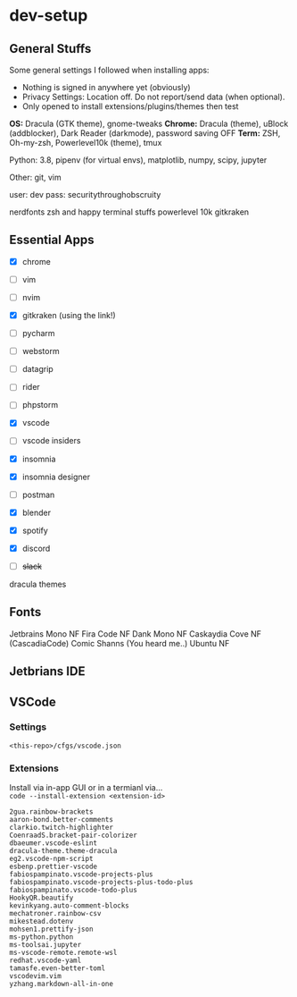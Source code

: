 # dev-setup

## General Stuffs

Some general settings I followed when installing apps:
- Nothing is signed in anywhere yet (obviously)
- Privacy Settings: Location off. Do not report/send data (when optional).
- Only opened to install extensions/plugins/themes then test

**OS:** Dracula (GTK theme), gnome-tweaks
**Chrome:** Dracula (theme), uBlock (addblocker), Dark Reader (darkmode), password saving OFF
**Term:** ZSH, Oh-my-zsh, Powerlevel10k (theme), tmux

Python: 3.8, pipenv (for virtual envs), matplotlib, numpy, scipy, jupyter

Other: git, vim

user: dev
pass: securitythroughobscruity


nerdfonts
zsh and happy terminal stuffs
powerlevel 10k
gitkraken

## Essential Apps

- [x] chrome
- [ ] vim
- [ ] nvim
- [x] gitkraken (using the link!)
- [ ] pycharm
- [ ] webstorm
- [ ] datagrip
- [ ] rider
- [ ] phpstorm
- [x] vscode
- [ ] vscode insiders
- [x] insomnia
- [x] insomnia designer
- [ ] postman
- [x] blender
- [x] spotify
- [x] discord
- [ ] ~~slack~~


dracula themes

## Fonts

Jetbrains Mono NF
Fira Code NF
Dank Mono NF
Caskaydia Cove NF (CascadiaCode)
Comic Shanns (You heard me..)
Ubuntu NF

## Jetbrians IDE

## VSCode

### Settings
`<this-repo>/cfgs/vscode.json`

### Extensions

Install via in-app GUI or in a termianl via...  
`code --install-extension <extension-id>`

```
2gua.rainbow-brackets
aaron-bond.better-comments
clarkio.twitch-highlighter
CoenraadS.bracket-pair-colorizer
dbaeumer.vscode-eslint
dracula-theme.theme-dracula
eg2.vscode-npm-script
esbenp.prettier-vscode
fabiospampinato.vscode-projects-plus
fabiospampinato.vscode-projects-plus-todo-plus
fabiospampinato.vscode-todo-plus
HookyQR.beautify
kevinkyang.auto-comment-blocks
mechatroner.rainbow-csv
mikestead.dotenv
mohsen1.prettify-json
ms-python.python
ms-toolsai.jupyter
ms-vscode-remote.remote-wsl
redhat.vscode-yaml
tamasfe.even-better-toml
vscodevim.vim
yzhang.markdown-all-in-one
```